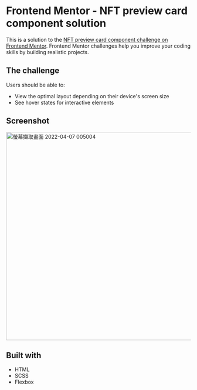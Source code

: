 # Frontend Mentor - NFT preview card component solution

This is a solution to the [NFT preview card component challenge on Frontend Mentor](https://www.frontendmentor.io/challenges/nft-preview-card-component-SbdUL_w0U). Frontend Mentor challenges help you improve your coding skills by building realistic projects. 

## The challenge

Users should be able to:

- View the optimal layout depending on their device's screen size
- See hover states for interactive elements

## Screenshot
<img width="566" alt="螢幕擷取畫面 2022-04-07 005004" src="https://user-images.githubusercontent.com/67775387/162026574-72e61b33-94a8-45b9-a0d1-2dd5f8cf1b83.png">

## Built with

- HTML
- SCSS
- Flexbox